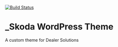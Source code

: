 [![Build Status](https://travis-ci.org/Automattic/_s.svg?branch=master)](https://travis-ci.org/Automattic/_s)

_Skoda WordPress Theme
===

A custom theme for Dealer Solutions
